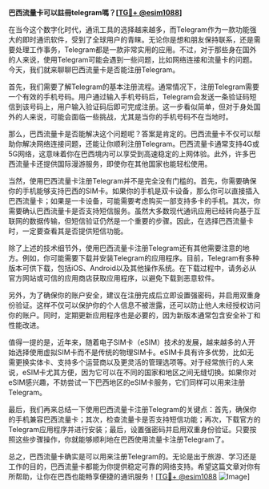 **巴西流量卡可以註冊telegram嗎？[[TG💪+ @esim1088](https://t.me/s/esim1088)]**

在当今这个数字化时代，通讯工具的选择越来越多，而Telegram作为一款功能强大的即时通讯软件，受到了全球用户的青睐。无论你是想和朋友保持联系，还是需要处理工作事务，Telegram都是一款非常实用的应用。不过，对于那些身在国外的人来说，使用Telegram可能会遇到一些问题，比如网络连接和流量卡的问题。今天，我们就来聊聊巴西流量卡是否能注册Telegram。

首先，我们需要了解Telegram的基本注册流程。通常情况下，注册Telegram需要一个有效的手机号码。用户通过输入手机号码后，Telegram会发送一条验证码短信到该号码上，用户输入验证码后即可完成注册。这一步看似简单，但对于身处国外的人来说，可能会面临一些挑战，尤其是当你的手机号码不在当地时。

那么，巴西流量卡是否能解决这个问题呢？答案是肯定的。巴西流量卡不仅可以帮助你解决网络连接问题，还能让你顺利注册Telegram。巴西流量卡通常支持4G或5G网络，这意味着你在巴西境内可以享受到高速稳定的上网体验。此外，许多巴西流量卡还提供国际漫游服务，即使你在其他国家也能轻松使用。

当然，使用巴西流量卡注册Telegram并不是完全没有门槛的。首先，你需要确保你的手机能够支持巴西的SIM卡。如果你的手机是双卡设备，那么你可以直接插入巴西流量卡；如果是一卡设备，可能需要考虑购买一部支持多卡的手机。其次，你需要确认巴西流量卡是否支持短信服务。虽然大多数现代通讯应用已经转向基于互联网的数据传输，但短信验证仍然是一个重要的步骤。因此，在选择巴西流量卡时，一定要查看其是否提供短信功能。

除了上述的技术细节外，使用巴西流量卡注册Telegram还有其他需要注意的地方。例如，你可能需要下载并安装Telegram的应用程序。目前，Telegram有多种版本可供下载，包括iOS、Android以及其他操作系统。在下载过程中，请务必从官方网站或可信的应用商店获取应用程序，以避免下载到恶意软件。

另外，为了确保你的账户安全，建议在注册完成后立即设置强密码，并启用双重身份验证。这样不仅可以保护你的个人信息不被泄露，还可以防止他人未经授权访问你的账户。同时，定期更新应用程序也是必要的，因为新版本通常包含安全补丁和性能改进。

值得一提的是，近年来，随着电子SIM卡（eSIM）技术的发展，越来越多的人开始选择使用虚拟SIM卡而不是传统的物理SIM卡。eSIM卡具有许多优势，比如无需更换实体卡、支持多个运营商以及更灵活的管理选项等。对于经常旅行的人来说，eSIM卡尤其方便，因为它可以在不同的国家和地区之间无缝切换。如果你对eSIM感兴趣，不妨尝试一下巴西地区的eSIM卡服务，它们同样可以用来注册Telegram。

最后，我们再来总结一下使用巴西流量卡注册Telegram的关键点：首先，确保你的手机兼容巴西流量卡；其次，检查流量卡是否支持短信功能；再次，下载官方的Telegram应用程序并进行安装；最后，设置强密码并启用双重身份验证。只要按照这些步骤操作，你就能够顺利地在巴西使用流量卡注册Telegram了。

总之，巴西流量卡确实是可以用来注册Telegram的。无论是出于旅游、学习还是工作的目的，巴西流量卡都能为你提供稳定可靠的网络支持。希望这篇文章对你有所帮助，让你在巴西也能畅享便捷的通讯服务！[[TG💪+ @esim1088](https://t.me/s/esim1088) ![Image](https://i.postimg.cc/4NQfJmqS/Snipaste-2025-05-13-00-14-12.png)]